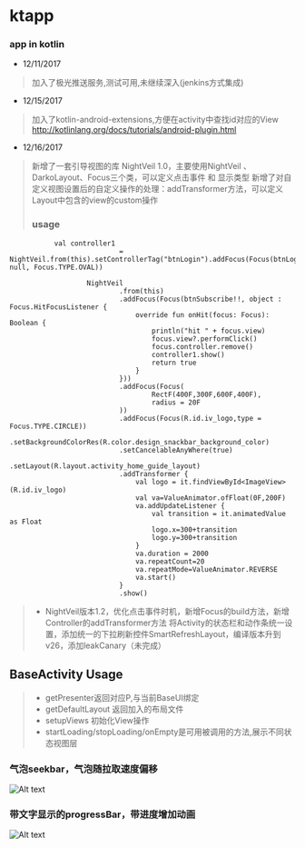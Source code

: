 # ktapp

### app in kotlin

* 12/11/2017
>加入了极光推送服务,测试可用,未继续深入(jenkins方式集成)

* 12/15/2017
>加入了kotlin-android-extensions,方便在activity中查找id对应的View
http://kotlinlang.org/docs/tutorials/android-plugin.html

* 12/16/2017
>新增了一套引导视图的库 NightVeil 1.0，主要使用NightVeil 、 DarkoLayout、Focus三个类，可以定义点击事件 和 显示类型
>新增了对自定义视图设置后的自定义操作的处理：addTransformer方法，可以定义Layout中包含的view的custom操作
> ### usage
~~~
           val controller1
                           = NightVeil.from(this).setControllerTag("btnLogin").addFocus(Focus(btnLogin!!, null, Focus.TYPE.OVAL))

                   NightVeil
                           .from(this)
                           .addFocus(Focus(btnSubscribe!!, object : Focus.HitFocusListener {
                               override fun onHit(focus: Focus): Boolean {
                                   println("hit " + focus.view)
                                   focus.view?.performClick()
                                   focus.controller.remove()
                                   controller1.show()
                                   return true
                               }
                           }))
                           .addFocus(Focus(
                                   RectF(400F,300F,600F,400F),
                                   radius = 20F
                           ))
                           .addFocus(Focus(R.id.iv_logo,type = Focus.TYPE.CIRCLE))
                           .setBackgroundColorRes(R.color.design_snackbar_background_color)
                           .setCancelableAnyWhere(true)
                           .setLayout(R.layout.activity_home_guide_layout)
                           .addTransformer {
                               val logo = it.findViewById<ImageView>(R.id.iv_logo)
                               val va=ValueAnimator.ofFloat(0F,200F)
                               va.addUpdateListener {
                                   val transition = it.animatedValue as Float
                                   logo.x=300+transition
                                   logo.y=300+transition
                               }
                               va.duration = 2000
                               va.repeatCount=20
                               va.repeatMode=ValueAnimator.REVERSE
                               va.start()
                           }
                           .show()
~~~
> * NightVeil版本1.2，优化点击事件时机，新增Focus的build方法，新增Controller的addTransformer方法
> 将Activity的状态栏和动作条统一设置，添加统一的下拉刷新控件SmartRefreshLayout，编译版本升到v26，添加leakCanary（未完成）

## BaseActivity Usage
> * getPresenter返回对应P,与当前BaseUI绑定
> * getDefaultLayout 返回加入的布局文件
> * setupViews 初始化View操作
> * startLoading/stopLoading/onEmpty是可用被调用的方法,展示不同状态视图层


### 气泡seekbar，气泡随拉取速度偏移

![Alt text](https://github.com/apm29/zsktapp/blob/master/pictures/yjwgif.gif?raw=false)

### 带文字显示的progressBar，带进度增加动画

![Alt text](https://github.com/apm29/zsktapp/blob/master/pictures/increasedProgressBar.gif?raw=false)
